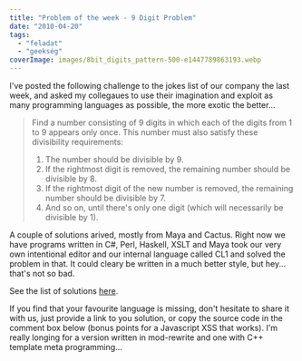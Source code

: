 ```yaml
---
title: "Problem of the week - 9 Digit Problem"
date: "2010-04-20"
tags: 
  - "feladat"
  - "geekség"
coverImage: images/8bit_digits_pattern-500-e1447789863193.webp
---
```


I've posted the following challenge to the jokes list of our company the last week, and asked my collegaues to use their imagination and exploit as many programming languages as possible, the more exotic the better...

> Find a number consisting of 9 digits in which each of the digits from 1 to 9 appears only once. This number must also satisfy these divisibility requirements:
> 
> 1. The number should be divisible by 9.
> 2. If the rightmost digit is removed, the remaining number should be divisible by 8.
> 3. If the rightmost digit of the new number is removed, the remaining number should be divisible by 7.
> 4. And so on, until there's only one digit (which will necessarily be divisible by 1).

A couple of solutions arived, mostly from Maya and Cactus. Right now we have programs written in C#, Perl, Haskell, XSLT and Maya took our very own intentional editor and our internal language called CL1 and solved the problem in that. It could cleary be written in a much better style, but hey... that's not so bad.

See the list of solutions [here](https://github.com/encse/ninedigitproblem).

If you find that your favourite language is missing, don't hesitate to share it with us, just provide a link to you solution, or copy the source code in the comment box below (bonus points for a Javascript XSS that works). I'm really longing for a version written in mod-rewrite and one with C++ template meta programming...
